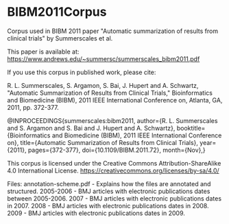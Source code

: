 # BIBM2011Corpus
Corpus used in BIBM 2011 paper "Automatic summarization of results from clinical trials" by Summerscales et al. 

This paper is available at:
https://www.andrews.edu/~summersc/summerscales_bibm2011.pdf

If you use this corpus in published work, please cite:

R. L. Summerscales, S. Argamon, S. Bai, J. Hupert and A. Schwartz, "Automatic Summarization of Results from Clinical Trials," Bioinformatics and Biomedicine (BIBM), 2011 IEEE International Conference on, Atlanta, GA, 2011, pp. 372-377.

@INPROCEEDINGS{summerscales:bibm2011, 
author={R. L. Summerscales and S. Argamon and S. Bai and J. Hupert and A. Schwartz}, 
booktitle={Bioinformatics and Biomedicine (BIBM), 2011 IEEE International Conference on}, 
title={Automatic Summarization of Results from Clinical Trials}, 
year={2011}, 
pages={372-377}, 
doi={10.1109/BIBM.2011.72}, 
month={Nov},}

This corpus is licensed under the Creative Commons Attribution-ShareAlike 4.0 International License.
https://creativecommons.org/licenses/by-sa/4.0/

Files:
annotation-scheme.pdf - Explains how the files are annotated and structured.
2005-2006 - BMJ articles with electronic publications dates between 2005-2006. 
2007 - BMJ articles with electronic publications dates in 2007.
2008 - BMJ articles with electronic publications dates in 2008.
2009 - BMJ articles with electronic publications dates in 2009.
